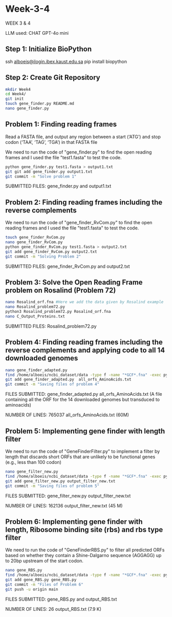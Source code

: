 # Week-3-4
WEEK 3 & 4

LLM used: CHAT GPT-4o mini
## Step 1: Initialize BioPython

ssh alboeis@ilogin.ibex.kaust.edu.sa
pip install biopython
## Step 2: Create Git Repository
```bash 
mkdir Week4
cd Week4/
git init
touch gene_finder.py README.md
nano gene_finder.py
```
## Problem 1: Finding reading frames

Read a FASTA file, and output any region between a start (‘ATG’) and stop codon (‘TAA’, ‘TAG’, ‘TGA’) in that FASTA file

We need to run the code of "gene_finder.py" to find the open reading frames and I used the file "test1.fasta" to test the code.
```bash
python gene_finder.py test1.fasta > output1.txt
git git add gene_finder.py output1.txt
git commit -m "Solve problem 1"
```

SUBMITTED FILES: gene_finder.py and output1.txt


## Problem 2: Finding reading frames including the reverse complements

We need to run the code of "gene_finder_RvCom.py" to find the open reading frames and I used the file "test1.fasta" to test the code.
```bash
touch gene_finder_RvCom.py
nano gene_finder_RvCom.py 
python gene_finder_RvCom.py test1.fasta > output2.txt
git add gene_finder_RvCom.py output2.txt
git commit -m "Solving Problem 2"
```
SUBMITTED FILES: gene_finder_RvCom.py and output2.txt

## Problem 3: Solve the Open Reading Frame problem on Rosalind (Problem 72)
```bash
nano Rosalind_orf.fna #Here we add the data given by Rosalind example
nano Rosalind_problem72.py
python3 Rosalind_problem72.py Rosalind_orf.fna
nano C_Output_Proteins.txt
```
SUBMITTED FILES: Rosalind_problem72.py

## Problem 4: Finding reading frames including the reverse complements and applying code to all 14 downloaded genomes
```bash
nano gene_finder_adapted.py 
find /home/alboeis/ncbi_dataset/data -type f -name "*GCF*.fna" -exec python gene_finder_adapted.py {} all_orfs_adapted.txt \;
git add gene_finder_adapted.py  all_orfs_AminoAcids.txt
git commit -m "Saving files of problem 4"
```
FILES SUBMITTED: gene_finder_adapted.py all_orfs_AminoAcids.txt (A file containing all the ORF for the 14 downloaded genomes but transduced to aminoacids)

NUMBER OF LINES: 765037 all_orfs_AminoAcids.txt (60M)

## Problem 5: Implementing gene finder with length filter

We need to run the code of "GeneFinderFilter.py" to implement a filter by length that discards short ORFs that are unlikely to be functional genes (e.g., less than 100 codon)
```bash
nano gene_filter_new.py
find /home/alboeis/ncbi_dataset/data -type f -name "*GCF*.fna" -exec python gene_filter_new.py {} output_filter_new.txt -l 100 \;
git add gene_filter_new.py output_filter_new.txt
git commit -m "Saving files of problem 5"
```
FILES SUBMITTED: gene_filter_new.py output_filter_new.txt

NUMBER OF LINES: 162136 output_filter_new.txt (45 M)

## Problem 6: Implementing gene finder with length, Ribosome binding site (rbs) and rbs type filter

We need to run the code of "GeneFinderRBS.py" to filter all predicted ORFs based on whether they contain a Shine-Dalgarno sequence (AGGAGG) up to 20bp upstream of the start codon.
```bash
nano gene_RBS.py
find /home/alboeis/ncbi_dataset/data -type f -name "*GCF*.fna" -exec python gene_RBS.py {} output_RBS.txt -l 100 -r AGGAGG -u 20 \;
git add gene_RBS.py gene_RBS.py
git commit -m "Files of Problem 6"
git push -u origin main
```
FILES SUBMITTED: gene_RBS.py and output_RBS.txt

NUMBER OF LINES: 26 output_RBS.txt (7.9 K)
